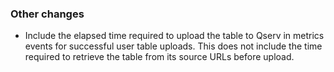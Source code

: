 ### Other changes

- Include the elapsed time required to upload the table to Qserv in metrics events for successful user table uploads. This does not include the time required to retrieve the table from its source URLs before upload.
